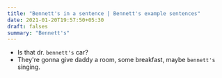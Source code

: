 ```yaml
---
title: "Bennett's in a sentence | Bennett's example sentences"
date: 2021-01-20T19:57:50+05:30
draft: falses
summary: "Bennett's"
---
```

- Is that dr. `bennett's` car?
- They're gonna give daddy a room, some breakfast, maybe `bennett's` singing.
                 
